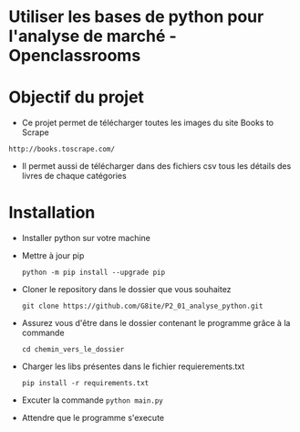 # Utiliser les bases de python pour l'analyse de marché - Openclassrooms
# Objectif du projet
* Ce projet permet de télécharger toutes les images du site Books to Scrape 

`http://books.toscrape.com/`

* Il permet aussi de télécharger dans des fichiers csv tous les détails des livres de chaque catégories 

# Installation
* Installer python sur votre machine
* Mettre à jour pip 

  `python -m pip install --upgrade pip`
* Cloner le repository dans le dossier que vous souhaitez

  `git clone https://github.com/G8ite/P2_01_analyse_python.git`
* Assurez vous d'être dans le dossier contenant le programme grâce à la commande 

  `cd chemin_vers_le_dossier`
* Charger les libs présentes dans le fichier requierements.txt 

  `pip install -r requirements.txt`
* Excuter la commande `python main.py`
* Attendre que le programme s'execute